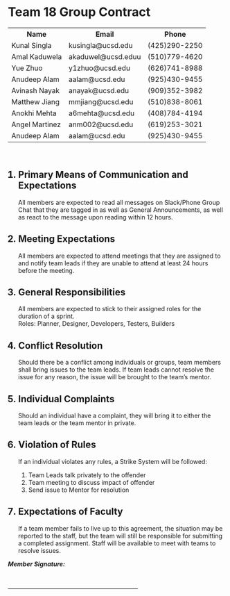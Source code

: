 # Team 18 Group Contract

<table>
    <th>
    Name
    </th>
    <th>
    Email
    </th>    
    <th>
    Phone
    </th>
    <tr>
        <td>Kunal Singla</td>
        <td>kusingla@ucsd.edu</td>
        <td>(425)290-2250</td>
    </tr>
    <tr>
        <td>Amal Kaduwela</td>
        <td>akaduwel@ucsd.eduu</td>
        <td>(510)779-4620</td>
    </tr>
    <tr>
        <td>Yue Zhuo</td>
        <td>y1zhuo@ucsd.edu</td>
        <td>(626)741-8988</td>
    </tr>
    <tr>
        <td>Anudeep Alam</td>
        <td>aalam@ucsd.edu</td>
        <td>(925)430-9455</td>
    </tr>
    <tr>
        <td>Avinash Nayak</td>
        <td>anayak@ucsd.edu</td>
        <td>(909)352-3982</td>
    </tr>
    <tr>
        <td>Matthew Jiang</td>
        <td>mmjiang@ucsd.edu</td>
        <td>(510)838-8061</td>
    </tr>
    <tr>
        <td>Anokhi Mehta</td>
        <td>a6mehta@ucsd.edu</td>
        <td>(408)784-4194</td>
    </tr>
    <tr>
        <td>Angel Martinez</td>
        <td>anm002@ucsd.edu</td>
        <td>(619)253-3021</td>
    </tr>
    <tr>
        <td>Anudeep Alam</td>
        <td>aalam@ucsd.edu</td>
        <td>(925)430-9455</td>
    </tr>
</table>

<br>
<ol>
    <h2><li>Primary Means of Communication and Expectations</h2>
    All members are expected to read all messages on Slack/Phone Group Chat that they are tagged in as well as General Announcements, as well as react to the message upon reading within 12 hours. 
    </li>
    <h2><li>Meeting Expectations</h2>
    All members are expected to attend meetings that they are assigned to and notify team leads if they are unable to attend at least 24 hours before the meeting. 
    </li> 
    <h2><li>General Responsibilities</h2>
    All members are expected to stick to their assigned roles for the duration of a sprint. <br>
    Roles:
    Planner, Designer, Developers, Testers, Builders
    </li>
    <h2><li>Conflict Resolution</h2>
    Should there be a conflict among individuals or groups, team members shall bring issues to the team leads. If team leads cannot resolve the issue for any reason, the issue will be brought to the team’s mentor.
    </li>
    <h2><li>Individual Complaints</h2>
    Should an individual have a complaint, they will bring it to either the team leads or the team mentor in private.
    </li>
    <h2><li>Violation of Rules</h2>
    If an individual violates any rules, a Strike System will be followed:
    <ol>
        <li>Team Leads talk privately to the offender</li>
        <li>Team meeting to discuss impact of offender</li>
        <li>Send issue to Mentor for resolution</li>
    </ol>
    </li>
        <h2><li>Expectations of Faculty</h2>
    If a team member fails to live up to this agreement, the situation may be reported to the staff, but the team will still be responsible for submitting a completed assignment. Staff will be available to meet with teams to resolve issues.
    </li>
</ol>

***Member Signature:***
<br>
<br>
<br>
<hr width=300px align=left>